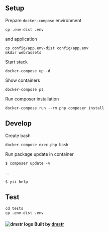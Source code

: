 ## Setup

Prepare `docker-compose` environment

    cp .env-dist .env

and application    
    
    cp config/app.env-dist config/app.env
    mkdir web/assets

Start stack

    docker-compose up -d

Show containers

    docker-compose ps

Run composer installation

    docker-compose run --rm php composer install


## Develop

Create bash    
    
    docker-compose exec php bash

Run package update in container    
    
    $ composer update -v

...

    $ yii help

      
## Test

    cd tests
    cp .env-dist .env


#### ![dmstr logo](http://t.phundament.com/dmstr-16-cropped.png) Built by [dmstr](http://diemeisterei.de)

